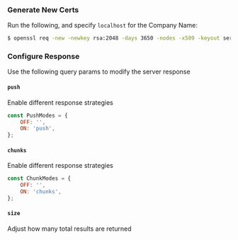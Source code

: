 ### Generate New Certs
Run the following, and specify `localhost` for the Company Name:
```sh
$ openssl req -new -newkey rsa:2048 -days 3650 -nodes -x509 -keyout server.key -out server.crt
```

### Configure Response
Use the following query params to modify the server response

#### `push`
Enable different response strategies
```js
const PushModes = {
    OFF: '',
    ON: 'push',
};
```

#### `chunks`
Enable different response strategies
```js
const ChunkModes = {
    OFF: '',
    ON: 'chunks',
};
```

#### `size`
Adjust how many total results are returned

